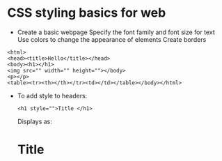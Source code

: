 # CSS styling basics for web

* Create a basic webpage
Specify the font family and font size for text
Use colors to change the appearance of elements
Create borders

```<!DOCTYPE html>
<html>
<head><title>Hello</title></head>
<body><h1></h1>
<img src="" width="" height=""></body>
<p></p>
<table><tr><th></th></tr><td></td></table></body></html>
```

* To add style to headers:

    ``<h1 style="">Title </h1>``

    Displays as:
      <h1 style="">Title </h1>
